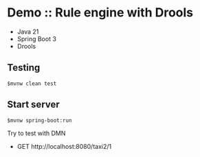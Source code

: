 # Demo :: Rule engine with Drools
* Java 21
* Spring Boot 3
* Drools 

## Testing
```
$mvnw clean test
```

## Start server
```
$mvnw spring-boot:run
```

Try to test with DMN
* GET http://localhost:8080/taxi2/1
